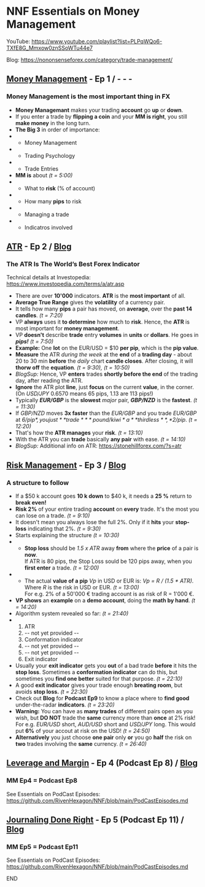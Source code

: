 
# NNF Essentials on Money Management

YouTube: <https://www.youtube.com/playlist?list=PLPqWQo6-TXfE8G_Mmxow0znSSoWTu44e7>

Blog: <https://nononsenseforex.com/category/trade-management/>

## [Money Management](https://youtu.be/aEORce6dZZI "MM Intro - YouTube") - Ep 1 / - - -
### Money Management is the most important thing in FX

*   **Money Managemant** makes your trading **account** go **up** or **down**.
*   If you enter a trade by **flipping a coin** and your **MM is right**, you still
    **make money** in the long turn.
*   **The Big 3** in order of importance:
*   * Money Management
*   * Trading Psychology
*   * Trade Entries
*   **MM is** about *(t = 5:00)*
*   * What to **risk** (% of account)
*   * How many **pips** to risk
*   * Managing a trade
*   * Indicatros involved


## [ATR](https://youtu.be/086ozcHDZPw "ATR - YouTube") - Ep 2 / [Blog](https://nononsenseforex.com/indicators/the-worlds-best-forex-indicator/ "ATR - Blog")
### The ATR Is The World’s Best Forex Indicator
Technical details at Investopedia: <https://www.investopedia.com/terms/a/atr.asp>

*   There are over **10'000** indicators. **ATR** is the **most important** of all.
*   **Average True Range** gives the **volatility** of a currency pair.
*   It tells how many **pips** a pair has moved, on **average**, over the **past 14 candles**.
    *(t = 7:20)*
*   VP **always** uses it **to determine** how much to **risk**. Hence, the **ATR** is most important
    for **money management**.
*   VP **doesn't** describe **trade** entry **volumes** in **units** or **dollars**. He goes in
    ***pips!*** *(t = 7:50)*
*   **Example:** One **lot** on the EUR/USD = $10 **per pip**, which is the **pip value**.
*   **Measure** the ATR *during the week* at the **end** of a **trading day** - about
    20 to 30 min **before** the *daily* chart **candle closes**. After closing, it will **thorw off**
    the **equation**. *(t = 9:30), (t = 10:50)*
*   *BlogSup:* Hence, VP **enters** trades **shortly before the end** of the trading day, after
    reading the ATR.
*   **Ignore** the ATR plot **line**, just **focus** on the current **value**, in the corner.
    (On *USD/JPY* 0.6570 means 65 pips, 1.13 are 113 pips!)
*   Typically ***EUR/GBP*** is the **slowest** *major* pair, ***GBP/NZD*** is the **fastest**.
    *(t = 11:30)*
*   If *GBP/NZD* moves **3x faster** than the *EUR/GBP* and you trade *EUR/GBP* at *$6/pip*, you just
    **trade** *pound/kiwi* a **third less**, *$2/pip*. *(t = 12:20)*
*   That's how the **ATR manages** your **risk**. *(t = 13:10)*
*   With the ATR you can **trade** basically **any pair** with ease. *(t = 14:10)*
*   *BlogSup:* Additional info on ATR: <https://stonehillforex.com/?s=atr>


## [Risk Management](https://youtu.be/bqWLFNpK6eg "Risk - YouTube") - Ep 3 / [Blog](https://nononsenseforex.com/trade-management/forex-risk-management/ "Risk - Blog")
### A structure to follow
*   If a $50 k account goes **10 k down** to $40 k, it needs a **25 %** return to **break even!**
*   **Risk 2%** of your entire trading **account** on **every** trade.  It's the most you can lose
    on a trade. *(t = 9:10)*
*   It doesn't mean you always lose the full 2%. Only if it **hits** your **stop-loss**
    indicating that 2%. *(t = 9:30)*
*   Starts explaining the structure *(t = 10:30)*
*   * **Stop loss** should be *1.5 x ATR* away **from** where the **price** of a pair is **now**.<br>
    If ATR is 80 pips, the Stop Loss sould be 120 pips away, when you **first enter** a trade.
    *(t = 12:00)*
*   * The actual **value of a pip** *Vp* in USD or EUR is: *Vp = R / (1.5 * ATR).* Where *R* is the
    risk in USD or EUR. *(t = 13:00)*<br>
    For e.g. 2% of a 50'000 € trading account is as risk of R = 1'000 €.
*   **VP shows** an **example** on a **demo account**, doing the **math by hand**. *(t = 14:20)*
*   Algorithm system revealed so far: *(t = 21:40)*
*   1. ATR
    2. -- not yet provided --
    3. Conformation indicator
    4. -- not yet provided --
    5. -- not yet provided --
    6. Exit indicator
*   Usually your **exit indicator** gets you **out** of a bad trade **before** it hits the
    **stop loss**. Sometimes a **conformation indicator** can do this, but sometimes you **find one
    better** suited for that purpose. *(t = 22:10)*
*   A good **exit indicator** gives your trade enough **breating room**, but avoids **stop loss.**
    *(t = 22:30)*
*   Check out **Blog** for **Podcast Ep9** to know a place where to **find good** under-the-radar
    **indicators**. *(t = 23:20)*
*   **Warning:** You can have as **many trades** of different pairs open as you wish, but **DO NOT**
    trade the **same** currency more than **once** at 2% risk! For e.g. *EUR/USD* short, *AUD/USD*
    short and *USD/JPY* long. This would put **6%** of your accout at risk on the USD! *(t = 24:50)*
*   **Alternatively** you just choose **one pair** only **or** you go **half** the risk on **two**
    trades involving the **same** currency. *(t = 26:40)*


## [Leverage and Margin](https://nononsenseforex.podbean.com/e/ep8-where-do-i-set-my-leverage/ "Ep 8 - Where to set leverage?") - Ep 4 (Podcast Ep 8) / [Blog](http://nononsenseforex.com/forex-q-and-a-podcast/best-leverage-in-forex/ "Ep 8 - Blog")
### MM Ep4 = Podcast Ep8
See Essentials on PodCast Episodes: <https://github.com/RivenHexagon/NNF/blob/main/PodCastEpisodes.md>


## [Journaling Done Right](https://nononsenseforex.podbean.com/e/ep11-journaling-done-right/ "Ep 11 - Journaling") - Ep 5 (Podcast Ep 11) / [Blog](http://nononsenseforex.com/forex-q-and-a-podcast/forex-journal-dos-and-donts/ "Ep 11 - Blog")
### MM Ep5 = Podcast Ep11
See Essentials on PodCast Episodes: <https://github.com/RivenHexagon/NNF/blob/main/PodCastEpisodes.md>

END